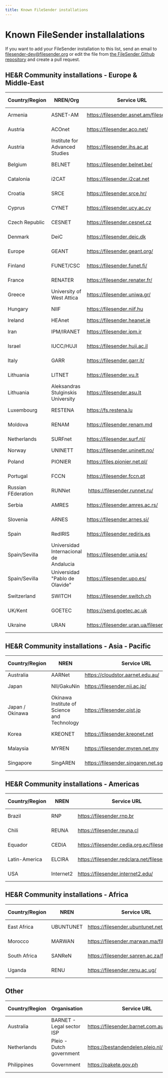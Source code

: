 ```yaml
---
title: Known FileSender installations
---
```


# Known FileSender installalations

If you want to add your FileSender installation to this list, send an email to filesender-dev@filesender.org or edit the file from [the FileSender Github repository](https://github.com/filesender/filesender/tree/master/docs) and create a pull request.

## HE&R Community installations - Europe & Middle-East

| Country/Region|NREN/Org  | Service URL          | Known since|
| --- | --- | --- |---|
| Armenia  | ASNET-AM  | https://filesender.asnet.am/filesender/  | Feb 2016|
| Austria  | ACOnet  | https://filesender.aco.net/      | Nov 2012|
| Austria  | Institute for Advanced Studies  | https://filesender.ihs.ac.at  | Jan 2014|
| Belgium  | BELNET  | https://filesender.belnet.be/      | Mar 2010|
| Catalonia  | i2CAT    | https://filesender.i2cat.net      | Apr 2011|
| Croatia  | SRCE    | https://filesender.srce.hr/      | Oct 2010|
| Cyprus  | CYNET    | https://filesender.ucy.ac.cy      | Nov 2012|
| Czech Republic| CESNET  | https://filesender.cesnet.cz      | Feb 2012|
| Denmark  | DeiC    | https://filesender.deic.dk      | Mar 2012|
| Europe  | GEANT    | https://filesender.geant.org/      | Sep 2010|
| Finland  | FUNET/CSC  | https://filesender.funet.fi/      | Sep 2012|
| France  | RENATER  | https://filesender.renater.fr/    | Nov 2013|
| Greece  | University of West Attica | https://filesender.uniwa.gr/ | Mar 2018|
| Hungary  | NIIF    | https://filesender.niif.hu      | Feb 2012|
| Ireland  | HEAnet  | https://filesender.heanet.ie      | 2009 |
| Iran    | IPM/IRANET  | https://filesender.ipm.ir      | Aug 2016|
| Israel  | IUCC/HUJI  | https://filesender.huji.ac.il      | Mar 2012|
| Italy    | GARR    | https://filesender.garr.it/      | Apr 2012|
| Lithuania  | LITNET  | https://filesender.vu.lt      | Feb 2012|
| Lithuania  | Aleksandras Stulginskis University  | https://filesender.asu.lt  | Feb 2012|
| Luxembourg  | RESTENA  | https://fs.restena.lu        | Feb 2011|
| Moldova  | RENAM    | https://filesender.renam.md      | Aug 2016|
| Netherlands  | SURFnet  | https://filesender.surf.nl/      | Jun 2010|
| Norway  | UNINETT  | https://filesender.uninett.no/    | 2009|
| Poland  | PIONIER  | https://files.pionier.net.pl/      | Apr 2013|
| Portugal  | FCCN    | https://filesender.fccn.pt      | Jan 2011|
| Russian FEderation | RUNNet |  https://filesender.runnet.ru/ | Mar 2018|
| Serbia  | AMRES    | https://filesender.amres.ac.rs/    | Jul 2014|
| Slovenia  | ARNES    | https://filesender.arnes.si/       | May 2011|
| Spain    | RedIRIS  | https://filesender.rediris.es      | Mar 2017|
| Spain/Sevilla  | Universidad Internacional de Andalucia| https://filesender.unia.es/  | May 2014|
| Spain/Sevilla  | Universidad "Pablo de Olavide"  | https://filesender.upo.es/  | May 2014|
| Switzerland  | SWITCH  | https://filesender.switch.ch      | Sep 2012|
| UK/Kent  | GOETEC  | https://send.goetec.ac.uk      | Aug 2014|
| Ukraine | URAN | https://filesender.uran.ua/filesender/ | Mar 2018|

## HE&R Community installations - Asia - Pacific

| Country/Region|NREN  | Service URL | Known since|
| --- | --- | --- |---|
| Australia  | AARNet  | https://cloudstor.aarnet.edu.au/    | 2009 |
| Japan | NII/GakuNin | https://filesender.nii.ac.jp/ | Oct 2017|
| Japan / Okinawa| Okinawa Institute of Science and Technology  | https://filesender.oist.jp  | Sep 2013|
| Korea    | KREONET  | https://filesender.kreonet.net    | Mar 2014|
| Malaysia  | MYREN    | https://filesender.myren.net.my    | Oct 2017|
| Singapore  | SingAREN  | https://filesender.singaren.net.sg/filesender  | Jun 2016|

## HE&R Community installations - Americas

| Country/Region|NREN  | Service URL | Known since|
| --- | --- | --- |---|
| Brazil  | RNP    | https://filesender.rnp.br      | Oct 2014|
| Chili    | REUNA    | https://filesender.reuna.cl      | Sep 2013|
| Equador   | CEDIA    | https://filesender.cedia.org.ec/filesender/  | Jun 2017|
| Latin-America  | ELCIRA  | https://filesender.redclara.net/filesender/  | Oct 2013|
| USA    | Internet2  | https://filesender.internet2.edu/    | Jul 2012|

## HE&R Community installations - Africa

| Country/Region|NREN  | Service URL | Known since|
| --- | --- | --- |---|
| East Africa | UBUNTUNET | https://filesender.ubuntunet.net/ | March 2018|
| Morocco  | MARWAN  | https://filesender.marwan.ma/filesender  | Feb 2015|
| South Africa  | SANReN  | https://filesender.sanren.ac.za/filesender  | Apr 2014|
| Uganda | RENU | https://filesender.renu.ac.ug/ | Mar 2018|



## Other

| Country/Region| Organisation | Service URL | Known since|
| --- | --- | --- |---|
| Australia | BARNET - Legal sector ISP | https://filesender.barnet.com.au/ | March 2018 |
| Netherlands  | Pleio - Dutch government | https://bestandendelen.pleio.nl/filesender | Oct 2013|
| Philippines  | Government  | https://pakete.gov.ph       | Jul 2013|


